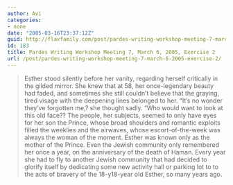 ```yaml
---
author: Avi
categories:
- none
date: "2005-03-16T23:37:12Z"
guid: http://flaxfamily.com/post/pardes-writing-workshop-meeting-7-march-6-2005-exercise-2/
id: 183
title: Pardes Writing Workshop Meeting 7, March 6, 2005, Exercise 2
url: /post/pardes-writing-workshop-meeting-7-march-6-2005-exercise-2/
---
```

> Esther stood silently before her vanity, regarding herself critically in the gilded mirror. She knew that at 58, her once-legendary beauty had faded, and sometimes she still couldn&#8217;t believe that the graying, tired visage with the deepening lines belonged to her. “It&#8217;s no wonder they&#8217;ve forgotten me,? she thought sadly. “Who would want to look at this old face?? The people, her subjects, seemed to only have eyes for her son the Prince, whose broad shoulders and romantic exploits filled the weeklies and the airwaves, whose escort-of-the-week was always the woman of the moment. Esther was known only as the mother of the Prince. Even the Jewish community only remembered her once a year, on the anniversary of the death of Haman. Every year she had to fly to another Jewish community that had decided to glorify itself by dedicating some new activity hall or parking lot to to the acts of bravery of the 18-y18-year old Esther, so many years ago.